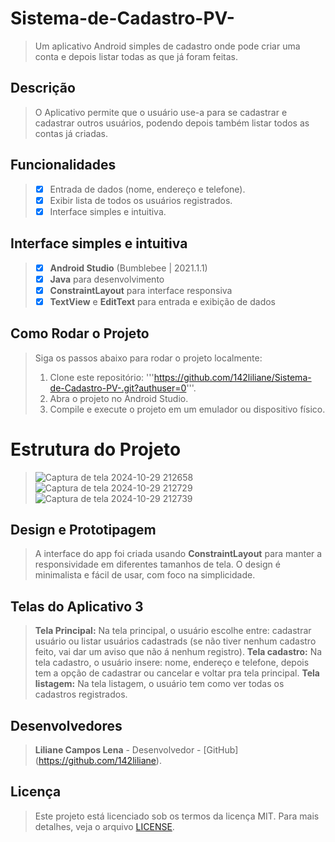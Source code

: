 # Sistema-de-Cadastro-PV-
> Um aplicativo Android simples de cadastro onde pode criar uma conta e depois listar todas as que já foram feitas.

## Descrição
> O Aplicativo permite que o usuário use-a para se cadastrar e cadastrar outros usuários, podendo depois também listar todos as contas já criadas.

## Funcionalidades
> - [x] Entrada de dados (nome, endereço e telefone).
> - [x] Exibir lista de todos os usuários registrados.
> - [x] Interface simples e intuitiva.

## Interface simples e intuitiva
> - [x] **Android Studio** (Bumblebee | 2021.1.1)
> - [x] **Java** para desenvolvimento
> - [x] **ConstraintLayout** para interface responsiva
> - [x] **TextView** e **EditText** para entrada e exibição de dados

## Como Rodar o Projeto
> Siga os passos abaixo para rodar o projeto localmente:
> 1. Clone este repositório:
>'''https://github.com/142liliane/Sistema-de-Cadastro-PV-.git?authuser=0'''.
> 2. Abra o projeto no Android Studio.
> 3. Compile e execute o projeto em um emulador ou dispositivo físico.

# Estrutura do Projeto
> ![Captura de tela 2024-10-29 212658](https://github.com/user-attachments/assets/ac5765dc-563a-40b7-8667-9dd93622bbed)
> ![Captura de tela 2024-10-29 212729](https://github.com/user-attachments/assets/62e0e137-5cb8-4803-a743-39896304f6be)
> ![Captura de tela 2024-10-29 212739](https://github.com/user-attachments/assets/ad3a6c8d-5901-473d-8244-9718fa5f7062)

##  Design e Prototipagem
> A interface do app foi criada usando **ConstraintLayout** para manter a responsividade em diferentes tamanhos de tela. 
> O design é minimalista e fácil de usar, com foco na simplicidade.

## Telas do Aplicativo 3
> **Tela Principal:**
> Na tela principal, o usuário escolhe entre: cadastrar usuário ou listar usuários cadastrads (se não tiver nenhum cadastro feito, vai dar um aviso que não á nenhum registro).
>  **Tela cadastro:**
> Na tela cadastro, o usuário insere: nome, endereço e telefone, depois tem a opção de cadastrar ou cancelar e voltar pra tela principal.
> **Tela listagem:**
> Na tela listagem, o usuário tem como ver todas os cadastros registrados.

## Desenvolvedores
> **Liliane Campos Lena**  - Desenvolvedor - [GitHub] (https://github.com/142liliane).

## Licença 
> Este projeto está licenciado sob os termos da licença MIT. Para mais detalhes, veja o arquivo [LICENSE](LICENSE).
